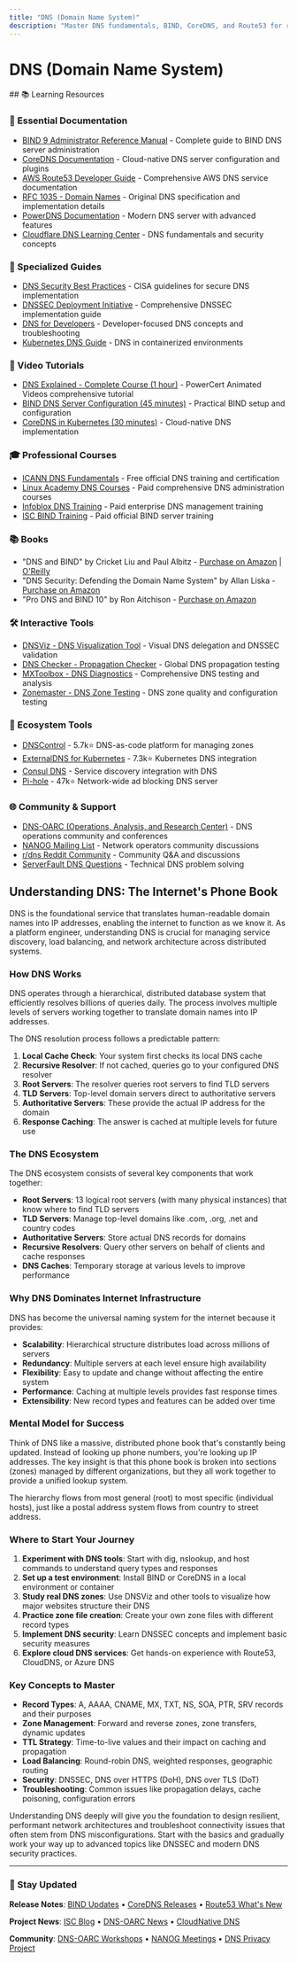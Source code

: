 ```yaml
---
title: "DNS (Domain Name System)"
description: "Master DNS fundamentals, BIND, CoreDNS, and Route53 for robust name resolution"
---
```


# DNS (Domain Name System)

<GitHubButtons />
## 📚 Learning Resources

### 📖 Essential Documentation
- [BIND 9 Administrator Reference Manual](https://bind9.readthedocs.io/) - Complete guide to BIND DNS server administration
- [CoreDNS Documentation](https://coredns.io/manual/toc/) - Cloud-native DNS server configuration and plugins
- [AWS Route53 Developer Guide](https://docs.aws.amazon.com/route53/) - Comprehensive AWS DNS service documentation
- [RFC 1035 - Domain Names](https://www.ietf.org/rfc/rfc1035.txt) - Original DNS specification and implementation details
- [PowerDNS Documentation](https://doc.powerdns.com/) - Modern DNS server with advanced features
- [Cloudflare DNS Learning Center](https://www.cloudflare.com/learning/dns/) - DNS fundamentals and security concepts

### 📝 Specialized Guides
- [DNS Security Best Practices](https://www.cisa.gov/dns-security) - CISA guidelines for secure DNS implementation
- [DNSSEC Deployment Initiative](https://www.dnssec-deployment.org/) - Comprehensive DNSSEC implementation guide
- [DNS for Developers](https://www.nslookup.io/learning/) - Developer-focused DNS concepts and troubleshooting
- [Kubernetes DNS Guide](https://kubernetes.io/docs/concepts/services-networking/dns-pod-service/) - DNS in containerized environments

### 🎥 Video Tutorials
- [DNS Explained - Complete Course (1 hour)](https://www.youtube.com/watch?v=72snZctFFtA) - PowerCert Animated Videos comprehensive tutorial
- [BIND DNS Server Configuration (45 minutes)](https://www.youtube.com/watch?v=kqnHqfJJ8dE) - Practical BIND setup and configuration
- [CoreDNS in Kubernetes (30 minutes)](https://www.youtube.com/watch?v=qRiLmLACYSY) - Cloud-native DNS implementation

### 🎓 Professional Courses
- [ICANN DNS Fundamentals](https://learn.icann.org/) - Free official DNS training and certification
- [Linux Academy DNS Courses](https://acloudguru.com/) - Paid comprehensive DNS administration courses
- [Infoblox DNS Training](https://www.infoblox.com/services/training/) - Paid enterprise DNS management training
- [ISC BIND Training](https://www.isc.org/training/) - Paid official BIND server training

### 📚 Books
- "DNS and BIND" by Cricket Liu and Paul Albitz - [Purchase on Amazon](https://www.amazon.com/DNS-BIND-5th-Cricket-Liu/dp/0596100574) | [O'Reilly](https://www.oreilly.com/library/view/dns-and-bind/0596100574/)
- "DNS Security: Defending the Domain Name System" by Allan Liska - [Purchase on Amazon](https://www.amazon.com/DNS-Security-Defending-Domain-System/dp/1597499471)
- "Pro DNS and BIND 10" by Ron Aitchison - [Purchase on Amazon](https://www.amazon.com/Pro-DNS-BIND-Ron-Aitchison/dp/1484209087)

### 🛠️ Interactive Tools
- [DNSViz - DNS Visualization Tool](https://dnsviz.net/) - Visual DNS delegation and DNSSEC validation
- [DNS Checker - Propagation Checker](https://dnschecker.org/) - Global DNS propagation testing
- [MXToolbox - DNS Diagnostics](https://mxtoolbox.com/) - Comprehensive DNS testing and analysis
- [Zonemaster - DNS Zone Testing](https://zonemaster.net/) - DNS zone quality and configuration testing

### 🚀 Ecosystem Tools
- [DNSControl](https://github.com/StackExchange/dnscontrol) - 5.7k⭐ DNS-as-code platform for managing zones
- [ExternalDNS for Kubernetes](https://github.com/kubernetes-sigs/external-dns) - 7.3k⭐ Kubernetes DNS integration
- [Consul DNS](https://www.consul.io/docs/discovery/dns) - Service discovery integration with DNS
- [Pi-hole](https://github.com/pi-hole/pi-hole) - 47k⭐ Network-wide ad blocking DNS server

### 🌐 Community & Support
- [DNS-OARC (Operations, Analysis, and Research Center)](https://www.dns-oarc.net/) - DNS operations community and conferences
- [NANOG Mailing List](https://www.nanog.org/) - Network operators community discussions
- [r/dns Reddit Community](https://www.reddit.com/r/dns/) - Community Q&A and discussions
- [ServerFault DNS Questions](https://serverfault.com/questions/tagged/dns) - Technical DNS problem solving

## Understanding DNS: The Internet's Phone Book

DNS is the foundational service that translates human-readable domain names into IP addresses, enabling the internet to function as we know it. As a platform engineer, understanding DNS is crucial for managing service discovery, load balancing, and network architecture across distributed systems.

### How DNS Works

DNS operates through a hierarchical, distributed database system that efficiently resolves billions of queries daily. The process involves multiple levels of servers working together to translate domain names into IP addresses.

The DNS resolution process follows a predictable pattern:
1. **Local Cache Check**: Your system first checks its local DNS cache
2. **Recursive Resolver**: If not cached, queries go to your configured DNS resolver
3. **Root Servers**: The resolver queries root servers to find TLD servers
4. **TLD Servers**: Top-level domain servers direct to authoritative servers
5. **Authoritative Servers**: These provide the actual IP address for the domain
6. **Response Caching**: The answer is cached at multiple levels for future use

### The DNS Ecosystem

The DNS ecosystem consists of several key components that work together:

- **Root Servers**: 13 logical root servers (with many physical instances) that know where to find TLD servers
- **TLD Servers**: Manage top-level domains like .com, .org, .net and country codes
- **Authoritative Servers**: Store actual DNS records for domains
- **Recursive Resolvers**: Query other servers on behalf of clients and cache responses
- **DNS Caches**: Temporary storage at various levels to improve performance

### Why DNS Dominates Internet Infrastructure

DNS has become the universal naming system for the internet because it provides:

- **Scalability**: Hierarchical structure distributes load across millions of servers
- **Redundancy**: Multiple servers at each level ensure high availability
- **Flexibility**: Easy to update and change without affecting the entire system
- **Performance**: Caching at multiple levels provides fast response times
- **Extensibility**: New record types and features can be added over time

### Mental Model for Success

Think of DNS like a massive, distributed phone book that's constantly being updated. Instead of looking up phone numbers, you're looking up IP addresses. The key insight is that this phone book is broken into sections (zones) managed by different organizations, but they all work together to provide a unified lookup system.

The hierarchy flows from most general (root) to most specific (individual hosts), just like a postal address system flows from country to street address.

### Where to Start Your Journey

1. **Experiment with DNS tools**: Start with dig, nslookup, and host commands to understand query types and responses
2. **Set up a test environment**: Install BIND or CoreDNS in a local environment or container
3. **Study real DNS zones**: Use DNSViz and other tools to visualize how major websites structure their DNS
4. **Practice zone file creation**: Create your own zone files with different record types
5. **Implement DNS security**: Learn DNSSEC concepts and implement basic security measures
6. **Explore cloud DNS services**: Get hands-on experience with Route53, CloudDNS, or Azure DNS

### Key Concepts to Master

- **Record Types**: A, AAAA, CNAME, MX, TXT, NS, SOA, PTR, SRV records and their purposes
- **Zone Management**: Forward and reverse zones, zone transfers, dynamic updates
- **TTL Strategy**: Time-to-live values and their impact on caching and propagation
- **Load Balancing**: Round-robin DNS, weighted responses, geographic routing
- **Security**: DNSSEC, DNS over HTTPS (DoH), DNS over TLS (DoT)
- **Troubleshooting**: Common issues like propagation delays, cache poisoning, configuration errors

Understanding DNS deeply will give you the foundation to design resilient, performant network architectures and troubleshoot connectivity issues that often stem from DNS misconfigurations. Start with the basics and gradually work your way up to advanced topics like DNSSEC and modern DNS security practices.

---

### 📡 Stay Updated

**Release Notes**: [BIND Updates](https://bind9.readthedocs.io/en/latest/notes.html) • [CoreDNS Releases](https://github.com/coredns/coredns/releases) • [Route53 What's New](https://aws.amazon.com/route53/whats-new/)

**Project News**: [ISC Blog](https://www.isc.org/blogs/) • [DNS-OARC News](https://www.dns-oarc.net/news) • [CloudNative DNS](https://www.cncf.io/projects/)

**Community**: [DNS-OARC Workshops](https://www.dns-oarc.net/workshops) • [NANOG Meetings](https://www.nanog.org/meetings) • [DNS Privacy Project](https://dnsprivacy.org/)